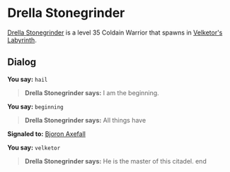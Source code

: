 # Drella Stonegrinder



[Drella Stonegrinder](/npc/112033) is a level 35 Coldain Warrior that spawns in [Velketor's Labyrinth](/zone/112).



## Dialog

**You say:** `hail`



>**Drella Stonegrinder says:** I am the beginning.

**You say:** `beginning`



>**Drella Stonegrinder says:** All things have


**Signaled to:**  [Bjoron Axefall](/npc/112031)

**You say:** `velketor`



>**Drella Stonegrinder says:** He is the master of this citadel.
end
